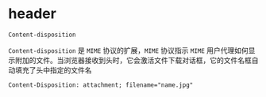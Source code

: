 # header

`Content-disposition`

`Content-disposition` 是 `MIME` 协议的扩展，`MIME` 协议指示 `MIME` 用户代理如何显示附加的文件。当浏览器接收到头时，它会激活文件下载对话框，它的文件名框自动填充了头中指定的文件名

`Content-Disposition: attachment; filename="name.jpg"`